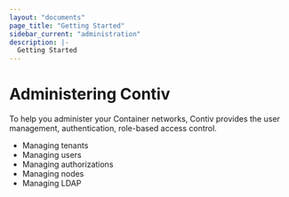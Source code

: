 ```yaml
---
layout: "documents"
page_title: "Getting Started"
sidebar_current: "administration"
description: |-
  Getting Started
---
```


# Administering Contiv

To help you administer your Container networks, Contiv provides the user management, authentication, role-based access control.

* Managing tenants
* Managing users
* Managing authorizations
* Managing nodes
* Managing LDAP

